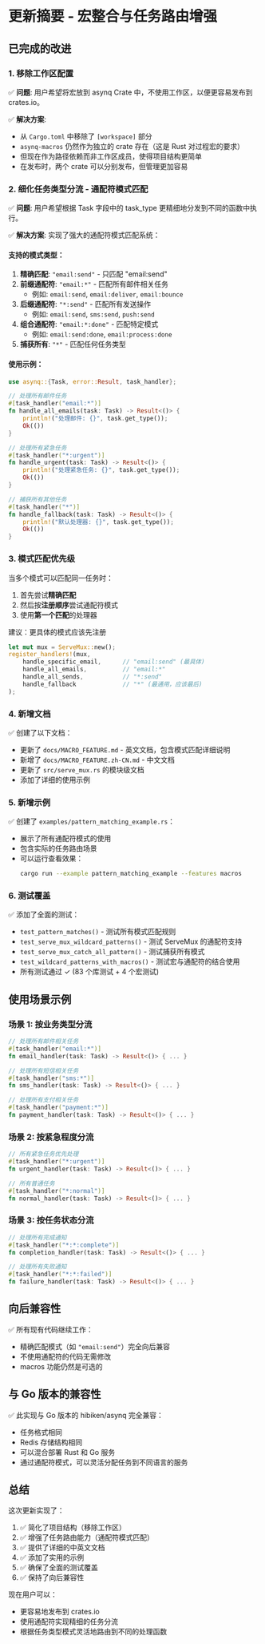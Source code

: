 # 更新摘要 - 宏整合与任务路由增强

## 已完成的改进

### 1. 移除工作区配置

✅ **问题**: 用户希望将宏放到 asynq Crate 中，不使用工作区，以便更容易发布到 crates.io。

✅ **解决方案**: 
- 从 `Cargo.toml` 中移除了 `[workspace]` 部分
- `asynq-macros` 仍然作为独立的 crate 存在（这是 Rust 对过程宏的要求）
- 但现在作为路径依赖而非工作区成员，使得项目结构更简单
- 在发布时，两个 crate 可以分别发布，但管理更加容易

### 2. 细化任务类型分流 - 通配符模式匹配

✅ **问题**: 用户希望根据 Task 字段中的 task_type 更精细地分发到不同的函数中执行。

✅ **解决方案**: 实现了强大的通配符模式匹配系统：

#### 支持的模式类型：

1. **精确匹配**: `"email:send"` - 只匹配 "email:send"
2. **前缀通配符**: `"email:*"` - 匹配所有邮件相关任务
   - 例如: `email:send`, `email:deliver`, `email:bounce`
3. **后缀通配符**: `"*:send"` - 匹配所有发送操作
   - 例如: `email:send`, `sms:send`, `push:send`
4. **组合通配符**: `"email:*:done"` - 匹配特定模式
   - 例如: `email:send:done`, `email:process:done`
5. **捕获所有**: `"*"` - 匹配任何任务类型

#### 使用示例：

```rust
use asynq::{Task, error::Result, task_handler};

// 处理所有邮件任务
#[task_handler("email:*")]
fn handle_all_emails(task: Task) -> Result<()> {
    println!("处理邮件: {}", task.get_type());
    Ok(())
}

// 处理所有紧急任务
#[task_handler("*:urgent")]
fn handle_urgent(task: Task) -> Result<()> {
    println!("处理紧急任务: {}", task.get_type());
    Ok(())
}

// 捕获所有其他任务
#[task_handler("*")]
fn handle_fallback(task: Task) -> Result<()> {
    println!("默认处理器: {}", task.get_type());
    Ok(())
}
```

### 3. 模式匹配优先级

当多个模式可以匹配同一任务时：
1. 首先尝试**精确匹配**
2. 然后按**注册顺序**尝试通配符模式
3. 使用**第一个匹配**的处理器

建议：更具体的模式应该先注册

```rust
let mut mux = ServeMux::new();
register_handlers!(mux, 
    handle_specific_email,      // "email:send" (最具体)
    handle_all_emails,          // "email:*"
    handle_all_sends,           // "*:send"
    handle_fallback             // "*" (最通用，应该最后)
);
```

### 4. 新增文档

✅ 创建了以下文档：
- 更新了 `docs/MACRO_FEATURE.md` - 英文文档，包含模式匹配详细说明
- 新增了 `docs/MACRO_FEATURE.zh-CN.md` - 中文文档
- 更新了 `src/serve_mux.rs` 的模块级文档
- 添加了详细的使用示例

### 5. 新增示例

✅ 创建了 `examples/pattern_matching_example.rs`：
- 展示了所有通配符模式的使用
- 包含实际的任务路由场景
- 可以运行查看效果：
  ```bash
  cargo run --example pattern_matching_example --features macros
  ```

### 6. 测试覆盖

✅ 添加了全面的测试：
- `test_pattern_matches()` - 测试所有模式匹配规则
- `test_serve_mux_wildcard_patterns()` - 测试 ServeMux 的通配符支持
- `test_serve_mux_catch_all_pattern()` - 测试捕获所有模式
- `test_wildcard_patterns_with_macros()` - 测试宏与通配符的结合使用
- 所有测试通过 ✓ (83 个库测试 + 4 个宏测试)

## 使用场景示例

### 场景 1: 按业务类型分流

```rust
// 处理所有邮件相关任务
#[task_handler("email:*")]
fn email_handler(task: Task) -> Result<()> { ... }

// 处理所有短信相关任务
#[task_handler("sms:*")]
fn sms_handler(task: Task) -> Result<()> { ... }

// 处理所有支付相关任务
#[task_handler("payment:*")]
fn payment_handler(task: Task) -> Result<()> { ... }
```

### 场景 2: 按紧急程度分流

```rust
// 所有紧急任务优先处理
#[task_handler("*:urgent")]
fn urgent_handler(task: Task) -> Result<()> { ... }

// 所有普通任务
#[task_handler("*:normal")]
fn normal_handler(task: Task) -> Result<()> { ... }
```

### 场景 3: 按任务状态分流

```rust
// 处理所有完成通知
#[task_handler("*:*:complete")]
fn completion_handler(task: Task) -> Result<()> { ... }

// 处理所有失败通知
#[task_handler("*:*:failed")]
fn failure_handler(task: Task) -> Result<()> { ... }
```

## 向后兼容性

✅ 所有现有代码继续工作：
- 精确匹配模式（如 `"email:send"`）完全向后兼容
- 不使用通配符的代码无需修改
- macros 功能仍然是可选的

## 与 Go 版本的兼容性

✅ 此实现与 Go 版本的 hibiken/asynq 完全兼容：
- 任务格式相同
- Redis 存储结构相同
- 可以混合部署 Rust 和 Go 服务
- 通过通配符模式，可以灵活分配任务到不同语言的服务

## 总结

这次更新实现了：
1. ✅ 简化了项目结构（移除工作区）
2. ✅ 增强了任务路由能力（通配符模式匹配）
3. ✅ 提供了详细的中英文文档
4. ✅ 添加了实用的示例
5. ✅ 确保了全面的测试覆盖
6. ✅ 保持了向后兼容性

现在用户可以：
- 更容易地发布到 crates.io
- 使用通配符实现精细的任务分流
- 根据任务类型模式灵活地路由到不同的处理函数
